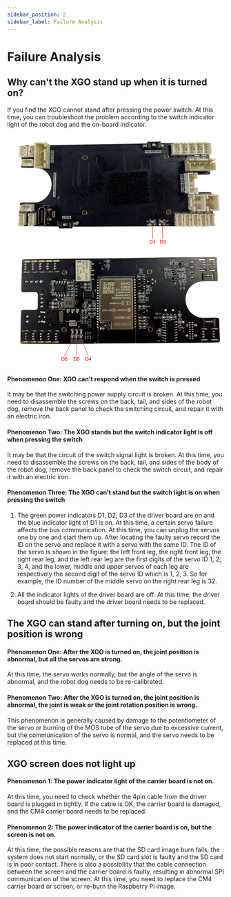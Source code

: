 ```yaml
---
sidebar_position: 2
sidebar_label: Failure Analysis
---
```


# Failure Analysis

## Why can't the XGO stand up when it is turned on?

If you find the XGO cannot stand after pressing the power switch. At this time, you can troubleshoot the problem according to the switch indicator light of the robot dog and the on-board indicator.

![](./../images/cm4-xgo-faq-08.png)

#### Phenomenon One: XGO can't respond when the switch is pressed

It may be that the switching power supply circuit is broken. At this time, you need to disassemble the screws on the back, tail, and sides of the robot dog, remove the back panel to check the switching circuit, and repair it with an electric iron.

#### Phenomenon Two: The XGO stands but the switch indicator light is off when pressing the switch

It may be that the circuit of the switch signal light is broken. At this time, you need to disassemble the screws on the back, tail, and sides of the body of the robot dog, remove the back panel to check the switch circuit, and repair it with an electric iron.

#### Phenomenon Three: The XGO can't stand but the switch light is on when pressing the switch

1.  The green power indicators D1, D2, D3 of the driver board are on and the blue indicator light of D1 is on. At this time, a certain servo failure affects the bus communication. At this time, you can unplug the servos one by one and start them up. After locating the faulty servo record the ID on the servo and replace it with a servo with the same ID. The ID of the servo is shown in the figure: the left front leg, the right front leg, the right rear leg, and the left rear leg are the first digits of the servo ID 1, 2, 3, 4, and the lower, middle and upper servos of each leg are respectively the second digit of the servo ID which is 1, 2, 3. So for example, the ID number of the middle servo on the right rear leg is 32.

2.  All the indicator lights of the driver board are off. At this time, the driver board should be faulty and the driver board needs to be replaced.



## The XGO can stand after turning on, but the joint position is wrong

#### Phenomenon One: After the XGO is turned on, the joint position is abnormal, but all the servos are strong.

At this time, the servo works normally, but the angle of the servo is abnormal, and the robot dog needs to be re-calibrated.

#### Phenomenon Two: After the XGO is turned on, the joint position is abnormal, the joint is weak or the joint rotation position is wrong.

This phenomenon is generally caused by damage to the potentiometer of the servo or burning of the MOS tube of the servo due to excessive current, but the communication of the servo is normal, and the servo needs to be replaced at this time.

## XGO screen does not light up

#### Phenomenon 1: The power indicator light of the carrier board is not on.

At this time, you need to check whether the 4pin cable from the driver board is plugged in tightly. If the cable is OK, the carrier board is damaged, and the CM4 carrier board needs to be replaced.

#### Phenomenon 2: The power indicator of the carrier board is on, but the screen is not on.

At this time, the possible reasons are that the SD card image burn fails, the system does not start normally, or the SD card slot is faulty and the SD card is in poor contact. There is also a possibility that the cable connection between the screen and the carrier board is faulty, resulting in abnormal SPI communication of the screen. At this time, you need to replace the CM4 carrier board or screen, or re-burn the Raspberry Pi image.
